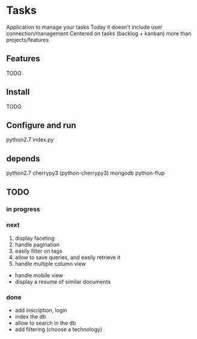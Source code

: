 # Tasks

Application to manage your tasks
Today it doesn't include user connection/management
Centered on tasks (backlog + kanban) more than projects/features

## Features

TODO

## Install

TODO

## Configure and run

python2.7 index.py

## depends

python2.7
cherrypy3 (python-cherrypy3)
mongodb
python-flup

## TODO

### in progress

### next


 1. display faceting
 2. handle pagination
 3. easily filter on tags
 4. allow to save queries, and easily retrieve it
 5. handle multiple column view

 * handle mobile view
 * display a resume of similar documents

### done

 * add inscription, login
 * index the db
 * allow to search in the db
 * add filtering (choose a technology)


